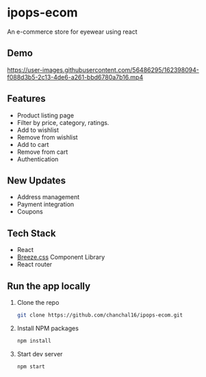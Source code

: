 # ipops-ecom
 An e-commerce store for eyewear using react

## Demo
https://user-images.githubusercontent.com/56486295/162398094-f088d3b5-2c13-4de6-a261-bbd6780a7b16.mp4


 
## Features
- Product listing page
- Filter by price, category, ratings.
- Add to wishlist
- Remove from wishlist
- Add to cart
- Remove from cart
- Authentication

## New Updates
- Address management
- Payment integration
- Coupons

## Tech Stack
- React
- [Breeze.css](https://breezecss.netlify.app/) Component Library
- React router

## Run the app locally

1. Clone the repo
   ```sh
   git clone https://github.com/chanchal16/ipops-ecom.git
   ```
2. Install NPM packages
   ```sh
   npm install
   ```
3. Start dev server
   ```sh
   npm start

